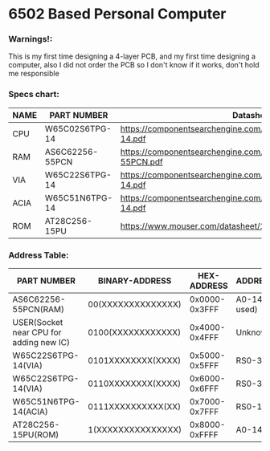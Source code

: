 # 6502 Based Personal Computer
### Warnings!:
This is my first time designing a 4-layer PCB, and my first time designing a computer,
also I did not order the PCB so I don't know if it works, don't hold me responsible
### Specs chart:
NAME | PART NUMBER | Datasheet
------------- | ------------- | -------------
CPU | W65C02S6TPG-14 | https://componentsearchengine.com/Datasheets/1/W65C02S6TPG-14.pdf
RAM | AS6C62256-55PCN | https://componentsearchengine.com/Datasheets/1/AS6C62256-55PCN.pdf
VIA | W65C22S6TPG-14 | https://componentsearchengine.com/Datasheets/1/W65C22S6TPG-14.pdf
ACIA | W65C51N6TPG-14 | https://componentsearchengine.com/Datasheets/1/W65C51N6TPG-14.pdf
ROM | AT28C256-15PU | https://www.mouser.com/datasheet/2/268/doc0006-1108095.pdf
### Address Table:
PART NUMBER | BINARY-ADDRESS | HEX-ADDRESS | ADDRESS&CONTROL
------------- | ------------- | ------------- | -------------
AS6C62256-55PCN(RAM) | 00(XXXXXXXXXXXXXX) | 0x0000-0x3FFF | A0-14(not fully used)
USER(Socket near CPU for adding new IC) | 0100(XXXXXXXXXXXX) | 0x4000-0x4FFF | Unknown
W65C22S6TPG-14(VIA) | 0101XXXXXXXX(XXXX) | 0x5000-0x5FFF | RS0-3 = A0-3
W65C22S6TPG-14(VIA) | 0110XXXXXXXX(XXXX) | 0x6000-0x6FFF | RS0-3 = A0-3
W65C51N6TPG-14(ACIA) | 0111XXXXXXXXXX(XX) | 0x7000-0x7FFF | RS0-1 = A0-1
AT28C256-15PU(ROM) | 1(XXXXXXXXXXXXXXX) | 0x8000-0xFFFF | A0-14
